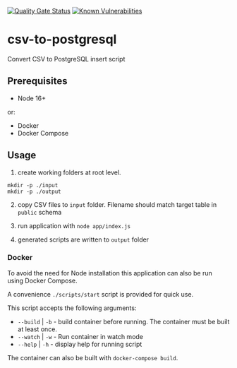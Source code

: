 [![Quality Gate Status](https://sonarcloud.io/api/project_badges/measure?project=johnwatson484_csv-to-postgresql&metric=alert_status)](https://sonarcloud.io/summary/new_code?id=johnwatson484_csv-to-postgresql)
[![Known Vulnerabilities](https://snyk.io/test/github/johnwatson484/csv-to-postgresql/badge.svg)](https://snyk.io/test/github/johnwatson484/csv-to-postgresql)

# csv-to-postgresql
Convert CSV to PostgreSQL insert script

## Prerequisites
- Node 16+

or:

- Docker
- Docker Compose

## Usage

1. create working folders at root level.

```
mkdir -p ./input
mkdir -p ./output
```

2. copy CSV files to `input` folder.  Filename should match target table in `public` schema

3. run application with `node app/index.js`

4. generated scripts are written to `output` folder

### Docker
To avoid the need for Node installation this application can also be run using Docker Compose.


A convenience `./scripts/start` script is provided for quick use.

This script accepts the following arguments:

- `--build` | `-b` - build container before running.  The container must be built at least once.
- `--watch` | `-w` - Run container in watch mode
- `--help` | `-h` - display help for running script

The container can also be built with `docker-compose build`.
